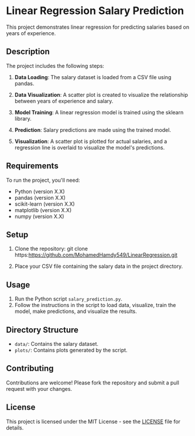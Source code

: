 # Linear Regression Salary Prediction

This project demonstrates linear regression for predicting salaries based on years of experience.

## Description

The project includes the following steps:

1. **Data Loading**: The salary dataset is loaded from a CSV file using pandas.

2. **Data Visualization**: A scatter plot is created to visualize the relationship between years of experience and salary.

3. **Model Training**: A linear regression model is trained using the sklearn library.

4. **Prediction**: Salary predictions are made using the trained model.

5. **Visualization**: A scatter plot is plotted for actual salaries, and a regression line is overlaid to visualize the model's predictions.

## Requirements

To run the project, you'll need:

- Python (version X.X)
- pandas (version X.X)
- scikit-learn (version X.X)
- matplotlib (version X.X)
- numpy (version X.X)

## Setup

1. Clone the repository:
git clone https:https://github.com/MohamedHamdy549/LinearRegression.git

3. Place your CSV file containing the salary data in the project directory.

## Usage

1. Run the Python script `salary_prediction.py`.
2. Follow the instructions in the script to load data, visualize, train the model, make predictions, and visualize the results.

## Directory Structure

- `data/`: Contains the salary dataset.
- `plots/`: Contains plots generated by the script.

## Contributing

Contributions are welcome! Please fork the repository and submit a pull request with your changes.

## License

This project is licensed under the MIT License - see the [LICENSE](LICENSE) file for details.
